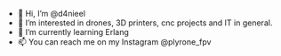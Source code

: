 - 👋 Hi, I’m @d4nieel
- 👀 I’m interested in drones, 3D printers, cnc projects and IT in general.
- 🌱 I’m currently learning Erlang
- 📫 You can reach me on my Instagram @plyrone_fpv 

